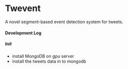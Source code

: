 Twevent
=======

A novel segment-based event detection system for tweets.

#### Development Log

##### Init
* install MongoDB on gpu server
* install the tweets data in to mongodb

